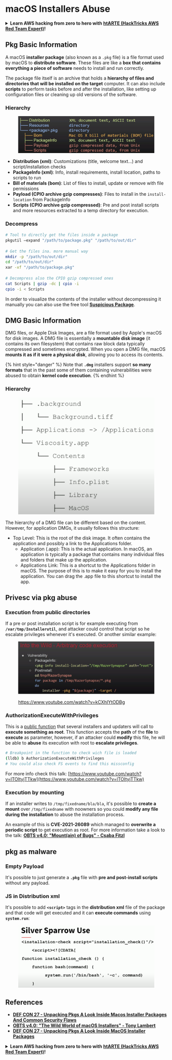 # macOS Installers Abuse

<details>

<summary><strong>Learn AWS hacking from zero to hero with</strong> <a href="https://training.hacktricks.xyz/courses/arte"><strong>htARTE (HackTricks AWS Red Team Expert)</strong></a><strong>!</strong></summary>

Other ways to support HackTricks:

* If you want to see your **company advertised in HackTricks** or **download HackTricks in PDF** Check the [**SUBSCRIPTION PLANS**](https://github.com/sponsors/carlospolop)!
* Get the [**official PEASS & HackTricks swag**](https://peass.creator-spring.com)
* Discover [**The PEASS Family**](https://opensea.io/collection/the-peass-family), our collection of exclusive [**NFTs**](https://opensea.io/collection/the-peass-family)
* **Join the** 💬 [**Discord group**](https://discord.gg/hRep4RUj7f) or the [**telegram group**](https://t.me/peass) or **follow** us on **Twitter** 🐦 [**@carlospolopm**](https://twitter.com/hacktricks\_live)**.**
* **Share your hacking tricks by submitting PRs to the** [**HackTricks**](https://github.com/carlospolop/hacktricks) and [**HackTricks Cloud**](https://github.com/carlospolop/hacktricks-cloud) github repos.

</details>

## Pkg Basic Information

A macOS **installer package** (also known as a `.pkg` file) is a file format used by macOS to **distribute software**. These files are like a **box that contains everything a piece of software** needs to install and run correctly.

The package file itself is an archive that holds a **hierarchy of files and directories that will be installed on the target** computer. It can also include **scripts** to perform tasks before and after the installation, like setting up configuration files or cleaning up old versions of the software.

### Hierarchy

<figure><img src="../../../.gitbook/assets/Pasted Graphic.png" alt="https://www.youtube.com/watch?v=iASSG0_zobQ"><figcaption></figcaption></figure>

* **Distribution (xml)**: Customizations (title, welcome text…) and script/installation checks
* **PackageInfo (xml)**: Info, install requirements, install location, paths to scripts to run
* **Bill of materials (bom)**: List of files to install, update or remove with file permissions
* **Payload (CPIO archive gzip compresses)**: Files to install in the `install-location` from PackageInfo
* **Scripts (CPIO archive gzip compressed)**: Pre and post install scripts and more resources extracted to a temp directory for execution.

### Decompress

```bash
# Tool to directly get the files inside a package
pkgutil —expand "/path/to/package.pkg" "/path/to/out/dir"

# Get the files ina. more manual way
mkdir -p "/path/to/out/dir"
cd "/path/to/out/dir"
xar -xf "/path/to/package.pkg"

# Decompress also the CPIO gzip compressed ones
cat Scripts | gzip -dc | cpio -i
cpio -i < Scripts
```

In order to visualize the contents of the installer without decompressing it manually you can also use the free tool [**Suspicious Package**](https://mothersruin.com/software/SuspiciousPackage/).

## DMG Basic Information

DMG files, or Apple Disk Images, are a file format used by Apple's macOS for disk images. A DMG file is essentially a **mountable disk image** (it contains its own filesystem) that contains raw block data typically compressed and sometimes encrypted. When you open a DMG file, macOS **mounts it as if it were a physical disk**, allowing you to access its contents.

{% hint style="danger" %}
Note that **`.dmg`** installers support **so many formats** that in the past some of them containing vulnerabilities were abused to obtain **kernel code execution**.
{% endhint %}

### Hierarchy

<figure><img src="../../../.gitbook/assets/image (225).png" alt=""><figcaption></figcaption></figure>

The hierarchy of a DMG file can be different based on the content. However, for application DMGs, it usually follows this structure:

* Top Level: This is the root of the disk image. It often contains the application and possibly a link to the Applications folder.
  * Application (.app): This is the actual application. In macOS, an application is typically a package that contains many individual files and folders that make up the application.
  * Applications Link: This is a shortcut to the Applications folder in macOS. The purpose of this is to make it easy for you to install the application. You can drag the .app file to this shortcut to install the app.

## Privesc via pkg abuse

### Execution from public directories

If a pre or post installation script is for example executing from **`/var/tmp/Installerutil`**, and attacker could control that script so he escalate privileges whenever it's executed. Or another similar example:

<figure><img src="../../../.gitbook/assets/Pasted Graphic 5.png" alt="https://www.youtube.com/watch?v=iASSG0_zobQ"><figcaption><p><a href="https://www.youtube.com/watch?v=kCXhIYtODBg">https://www.youtube.com/watch?v=kCXhIYtODBg</a></p></figcaption></figure>

### AuthorizationExecuteWithPrivileges

This is a [public function](https://developer.apple.com/documentation/security/1540038-authorizationexecutewithprivileg) that several installers and updaters will call to **execute something as root**. This function accepts the **path** of the **file** to **execute** as parameter, however, if an attacker could **modify** this file, he will be able to **abuse** its execution with root to **escalate privileges**.

```bash
# Breakpoint in the function to check wich file is loaded
(lldb) b AuthorizationExecuteWithPrivileges
# You could also check FS events to find this missconfig
```

For more info check this talk: [https://www.youtube.com/watch?v=lTOItyjTTkw](https://www.youtube.com/watch?v=lTOItyjTTkw)

### Execution by mounting

If an installer writes to `/tmp/fixedname/bla/bla`, it's possible to **create a mount** over `/tmp/fixedname` with noowners so you could **modify any file during the installation** to abuse the installation process.

An example of this is **CVE-2021-26089** which managed to **overwrite a periodic script** to get execution as root. For more information take a look to the talk: [**OBTS v4.0: "Mount(ain) of Bugs" - Csaba Fitzl**](https://www.youtube.com/watch?v=jSYPazD4VcE)

## pkg as malware

### Empty Payload

It's possible to just generate a **`.pkg`** file with **pre and post-install scripts** without any payload.

### JS in Distribution xml

It's possible to add **`<script>`** tags in the **distribution xml** file of the package and that code will get executed and it can **execute commands** using **`system.run`**:

<figure><img src="../../../.gitbook/assets/image (1043).png" alt=""><figcaption></figcaption></figure>

## References

* [**DEF CON 27 - Unpacking Pkgs A Look Inside Macos Installer Packages And Common Security Flaws**](https://www.youtube.com/watch?v=iASSG0\_zobQ)
* [**OBTS v4.0: "The Wild World of macOS Installers" - Tony Lambert**](https://www.youtube.com/watch?v=Eow5uNHtmIg)
* [**DEF CON 27 - Unpacking Pkgs A Look Inside MacOS Installer Packages**](https://www.youtube.com/watch?v=kCXhIYtODBg)

<details>

<summary><strong>Learn AWS hacking from zero to hero with</strong> <a href="https://training.hacktricks.xyz/courses/arte"><strong>htARTE (HackTricks AWS Red Team Expert)</strong></a><strong>!</strong></summary>

Other ways to support HackTricks:

* If you want to see your **company advertised in HackTricks** or **download HackTricks in PDF** Check the [**SUBSCRIPTION PLANS**](https://github.com/sponsors/carlospolop)!
* Get the [**official PEASS & HackTricks swag**](https://peass.creator-spring.com)
* Discover [**The PEASS Family**](https://opensea.io/collection/the-peass-family), our collection of exclusive [**NFTs**](https://opensea.io/collection/the-peass-family)
* **Join the** 💬 [**Discord group**](https://discord.gg/hRep4RUj7f) or the [**telegram group**](https://t.me/peass) or **follow** us on **Twitter** 🐦 [**@carlospolopm**](https://twitter.com/hacktricks\_live)**.**
* **Share your hacking tricks by submitting PRs to the** [**HackTricks**](https://github.com/carlospolop/hacktricks) and [**HackTricks Cloud**](https://github.com/carlospolop/hacktricks-cloud) github repos.

</details>
